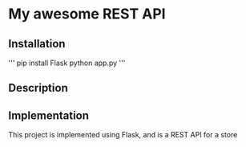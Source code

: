 # My awesome REST API

## Installation

'''
pip install Flask
python app.py
'''

## Description

## Implementation

This project is implemented using Flask, and is a REST API for a store